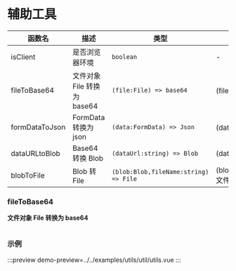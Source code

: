 # 辅助工具

| 函数名         | 描述                        | 类型                                  | 参数                          | 返回值    |
| -------------- | --------------------------- | ------------------------------------- | ----------------------------- | --------- |
| isClient       | 是否浏览器环境              | `boolean`                             | -                             | `Boolean` |
| fileToBase64   | 文件对象 File 转换为 base64 | `(file:File) => base64`               | (file:文件对象)               | `Base64`  |
| formDataToJson | FormData 转换为json         | `(data:FormData) => Json`             | (data:表单数据)               | `Json`    |
| dataURLtoBlob  | Base64 转换 Blob            | `(dataUrl:string) => Blob`            | (dataUrl:Base64)              | `Blob`    |
| blobToFile     | Blob 转 File                | `(blob:Blob,fileName:string) => File` | (blob:Blob,fileName:文件名称) | `File`    |

### fileToBase64

**文件对象 File 转换为 base64**

```js

```

### 示例

:::preview
demo-preview=../../examples/utils/util/utils.vue
:::
